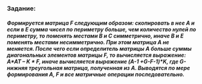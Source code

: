 ### Задание:
##### Формируется матрица F следующим образом: скопировать в нее А и  если в Е сумма чисел по периметру больше, чем количество нулей по периметру, то поменять местами  В и С симметрично, иначе В и Е поменять местами несимметрично. При этом матрица А не меняется. После чего если определитель матрицы А больше суммы диагональных элементов матрицы F, то вычисляется выражение: A*AT – K * F, иначе вычисляется выражение (A-1 +G-F-1)*K, где G-нижняя треугольная матрица, полученная из А. Выводятся по мере формирования А, F и все матричные операции последовательно.
